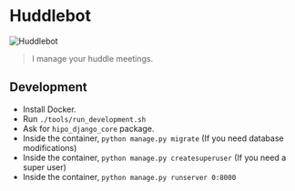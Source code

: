 # Huddlebot

![Huddlebot](https://avatars.slack-edge.com/2019-09-26/775816063767_546325090b7017e74dff_192.png "Huddlebot")

> I manage your huddle meetings.

## Development

- Install Docker.
- Run `./tools/run_development.sh`
- Ask for `hipo_django_core` package.
- Inside the container, `python manage.py migrate` (If you need database modifications)
- Inside the container, `python manage.py createsuperuser` (If you need a super user)
- Inside the container, `python manage.py runserver 0:8000`


